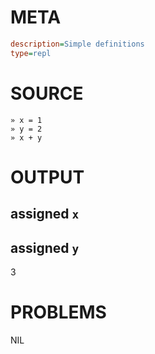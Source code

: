 # META
~~~ini
description=Simple definitions
type=repl
~~~
# SOURCE
~~~roc
» x = 1
» y = 2
» x + y
~~~
# OUTPUT
assigned `x`
---
assigned `y`
---
3
# PROBLEMS
NIL
